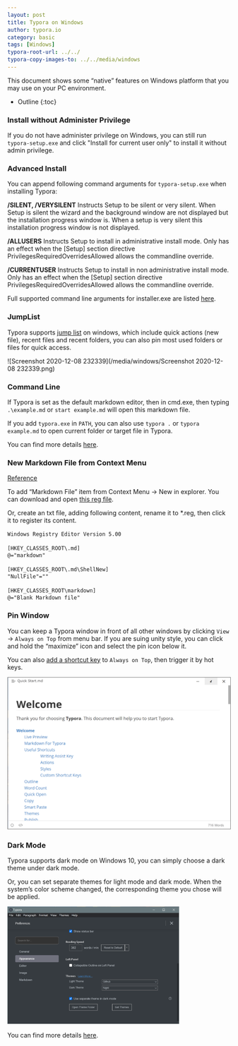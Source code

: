 ```yaml
---
layout: post
title: Typora on Windows
author: typora.io
category: basic
tags: [Windows]
typora-root-url: ../../
typora-copy-images-to: ../../media/windows
---
```


This document shows some “native” features on Windows platform that you may use on your PC environment.

* Outline
{:toc}
### Install without Administer Privilege

If you do not have administer privilege on Windows, you can still run `typora-setup.exe`  and click "Install for current user only" to install it without admin privilege.

### Advanced Install

You can append following command arguments for `typora-setup.exe` when installing Typora:

**/SILENT, /VERYSILENT** Instructs Setup to be silent or very silent. When Setup is silent the wizard and the background window are not displayed but the installation progress window is. When a setup is very silent this installation progress window is not displayed. 

**/ALLUSERS** Instructs Setup to install in administrative install mode. Only has an effect when the [Setup] section directive PrivilegesRequiredOverridesAllowed allows the commandline override.

**/CURRENTUSER** Instructs Setup to install in non administrative install mode. Only has an effect when the [Setup] section directive PrivilegesRequiredOverridesAllowed allows the commandline override.

Full supported command line arguments for installer.exe are listed [here](https://jrsoftware.org/ishelp/index.php?topic=setupcmdline).

### JumpList

Typora supports [jump list](https://www.dummies.com/computers/operating-systems/windows-10/how-to-use-taskbar-jump-lists-in-windows-10/) on windows, which include quick actions (new file), recent files and recent folders, you can also pin most used folders or files for quick access.

![Screenshot 2020-12-08 232339](/media/windows/Screenshot 2020-12-08 232339.png)

### Command Line

If Typora is set as the default markdown editor, then in cmd.exe, then typing `.\example.md` or `start example.md` will open this markdown file.

If you add `typora.exe` in `PATH`, you can also use `typora .` or `typora example.md` to open current folder or target file in Typora.

You can find more details [here](https://support.typora.io/Use-Typora-From-Shell-or-cmd/).

### New Markdown File from Context Menu

[Reference](https://gist.github.com/alexdevero/a079e3fc24adf759a26b4b5318921dc4)

To add “Markdown File” item from Context Menu → New in explorer. You can download and open [this reg file](/media/add_new_markdown.reg).

Or, create an txt file, adding following content, rename it to *.reg, then click it to register its content.

```properties
Windows Registry Editor Version 5.00

[HKEY_CLASSES_ROOT\.md]
@="markdown"

[HKEY_CLASSES_ROOT\.md\ShellNew]
"NullFile"=""

[HKEY_CLASSES_ROOT\markdown]
@="Blank Markdown file"
```

### Pin Window

You can keep a Typora window in front of all other windows by clicking `View` → `Always on Top` from menu bar. If you are suing unity style, you can click and hold the “maximize” icon and select the pin icon below it.

You can also [add a shortcut key](https://support.typora.io/Shortcut-Keys/#windows--linux) to `Always on Top`, then trigger it by hot keys.

<img src="/media/windows/Screenshot 2020-12-08 234643.png" alt="Screenshot 2020-12-08 234643" style="zoom:50%;border:1px solid grey" />

### Dark Mode

Typora supports dark mode on Windows 10, you can simply choose a dark theme under dark mode.

Or, you can set separate themes for light mode and dark mode. When the system’s color scheme changed, the corresponding theme you chose will be applied.

<img src="/media/windows/Screenshot 2020-12-08 234125.png" alt="Screenshot 2020-12-08 234125" style="zoom:38%;" />

You can find more details [here](http://support.typora.io/Dark-Mode/).

